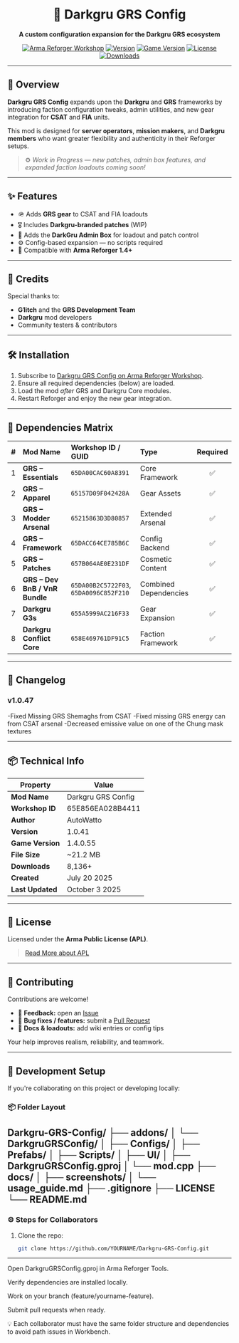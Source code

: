 <div align="center">

# 🦅 Darkgru GRS Config  
**A custom configuration expansion for the Darkgru GRS ecosystem**

[![Arma Reforger Workshop](https://img.shields.io/badge/Arma_Reforger-Workshop-1a1a1a?logo=arma&logoColor=white)](https://reforger.armaplatform.com/workshop/65E856EA028B4411-DarkgruGRSConfig)
[![Version](https://img.shields.io/badge/Version-1.0.47-blue)](#)
[![Game Version](https://img.shields.io/badge/Reforger_Compatibility-1.4.0.55-green)](#)
[![License](https://img.shields.io/badge/License-APL-lightgrey)](#)
[![Downloads](https://img.shields.io/badge/Downloads-8.1k+-brightgreen)](#)

</div>

---

## 🧩 Overview  

**Darkgru GRS Config** expands upon the **Darkgru** and **GRS** frameworks by introducing faction configuration tweaks, admin utilities, and new gear integration for **CSAT** and **FIA** units.  

This mod is designed for **server operators**, **mission makers**, and **Darkgru members** who want greater flexibility and authenticity in their Reforger setups.  

> ⚙️ *Work in Progress — new patches, admin box features, and expanded faction loadouts coming soon!*

---

## ✨ Features  

- 🪖 Adds **GRS gear** to CSAT and FIA loadouts  
- 🎖️ Includes **Darkgru-branded patches** (WIP)  
- 🧰 Adds the **DarkGru Admin Box** for loadout and patch control  
- ⚙️ Config-based expansion — no scripts required  
- 🚀 Compatible with **Arma Reforger 1.4+**

---

## 🧠 Credits  

Special thanks to:

- **G1itch** and the **GRS Development Team**  
- **Darkgru** mod developers  
- Community testers & contributors  

---

## 🛠️ Installation  

1. Subscribe to [Darkgru GRS Config on Arma Reforger Workshop](https://reforger.armaplatform.com/workshop/65E856EA028B4411-DarkgruGRSConfig).  
2. Ensure all required dependencies (below) are loaded.  
3. Load the mod *after* GRS and Darkgru Core modules.  
4. Restart Reforger and enjoy the new gear integration.

---

## 🔗 Dependencies Matrix  

| # | Mod Name | Workshop ID / GUID | Type | Required |
|:-:|:----------|:-------------------|:------|:----------:|
| 1 | **GRS – Essentials** | `65DA00CAC60A8391` | Core Framework | ✅ |
| 2 | **GRS – Apparel** | `65157D09F042428A` | Gear Assets | ✅ |
| 3 | **GRS – Modder Arsenal** | `65215863D3D80857` | Extended Arsenal | ✅ |
| 4 | **GRS – Framework** | `65DACC64CE785B6C` | Config Backend | ✅ |
| 5 | **GRS – Patches** | `657B064AE0E231DF` | Cosmetic Content | ✅ |
| 6 | **GRS – Dev BnB / VnR Bundle** | `65DA00B2C5722F03`, `65DA0096C852F210` | Combined Dependencies | ✅ |
| 7 | **Darkgru G3s** | `655A5999AC216F33` | Gear Expansion | ✅ |
| 8 | **Darkgru Conflict Core** | `658E469761DF91C5` | Faction Framework | ✅ |

---

## 📜 Changelog  

### **v1.0.47**
-Fixed Missing GRS Shemaghs from CSAT
-Fixed missing GRS energy can from CSAT arsenal 
-Decreased emissive value on one of the Chung mask textures

---

## 📦 Technical Info  

| Property | Value |
|-----------|--------|
| **Mod Name** | Darkgru GRS Config |
| **Workshop ID** | 65E856EA028B4411 |
| **Author** | AutoWatto |
| **Version** | 1.0.41 |
| **Game Version** | 1.4.0.55 |
| **File Size** | ~21.2 MB |
| **Downloads** | 8,136+ |
| **Created** | July 20 2025 |
| **Last Updated** | October 3 2025 |

---

## 📄 License  

Licensed under the **Arma Public License (APL)**.  
> [Read More about APL](https://www.bohemia.net/community/licenses/arma-public-license)

---

## 🤝 Contributing  

Contributions are welcome!  

- 💬 **Feedback:** open an [Issue](../../issues)  
- 🧩 **Bug fixes / features:** submit a [Pull Request](../../pulls)  
- 📘 **Docs & loadouts:** add wiki entries or config tips  

Your help improves realism, reliability, and teamwork.

---

## 🧱 Development Setup

If you're collaborating on this project or developing locally:

### 📦 Folder Layout



Darkgru-GRS-Config/
├── addons/
│ └── DarkgruGRSConfig/
│ ├── Configs/
│ ├── Prefabs/
│ ├── Scripts/
│ ├── UI/
│ ├── DarkgruGRSConfig.gproj
│ └── mod.cpp
├── docs/
│ ├── screenshots/
│ └── usage_guide.md
├── .gitignore
├── LICENSE
└── README.md
---

### ⚙️ Steps for Collaborators

1. Clone the repo:
   ```bash
   git clone https://github.com/YOURNAME/Darkgru-GRS-Config.git

---
Open DarkgruGRSConfig.gproj in Arma Reforger Tools.

Verify dependencies are installed locally.

Work on your branch (feature/yourname-feature).

Submit pull requests when ready.

💡 Each collaborator must have the same folder structure and dependencies to avoid path issues in Workbench.

